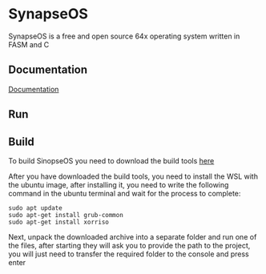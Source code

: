 # SynapseOS
SynapseOS is a free and open source 64x operating system written in FASM and C

## Documentation
[Documentation](https://synapse-os.github.io/doc)
## Run


## Build
To build SinopseOS you need to download the build tools [here](https://drive.google.com/file/d/1E90V9DXx6-8ZoloeMgTTjUs0XCnLa2Bf/view?usp=sharing)

After you have downloaded the build tools, you need to install the WSL with the ubuntu image, after installing it, you need to write the following command in the ubuntu terminal and wait for the process to complete:

```
sudo apt update
sudo apt-get install grub-common
sudo apt-get install xorriso
```

Next, unpack the downloaded archive into a separate folder and run one of the files, after starting they will ask you to provide the path to the project, you will just need to transfer the required folder to the console and press enter
